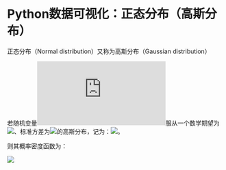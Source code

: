 # Python数据可视化：正态分布（高斯分布） #

正态分布（Normal distribution）又称为高斯分布（Gaussian distribution）

若随机变量![](http://latex.codecogs.com/gif.latex?X)服从一个数学期望为![](http://latex.codecogs.com/gif.latex?\mu)、标准方差为![](http://latex.codecogs.com/gif.latex?\sigma^{2})的高斯分布，记为：![](http://latex.codecogs.com/gif.latex?N\sim&space;N(\mu,\sigma^{2}))。

则其概率密度函数为：

![](http://latex.codecogs.com/gif.latex?f(x)=\frac{1}{\sqrt{2\pi}\sigma}&space;e&space;^{-\frac{(x-\mu)^{2}}{2\sigma^{2}}})















